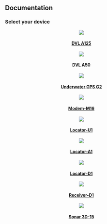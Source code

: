 <style>

.align {
    justify-content: center;
    text-align: center;
}

.md-typeset .img-fluid {
    max-width: 100%;
    height: auto;
}

</style>
<div class="md-content" data-md-component="content">
  <article class="md-content__inner md-typeset">
    <h1 id="documentation">Documentation</h1>
    <h3 id="select-your-device">Select your device</h3>
    <div class="grid align" >
      <div class="col-3 col-md-6 col-sm-12" >
        <a href="./dvl/dvl-a125/">
          <img class="img-fluid"
            src="https://waterlinked.com/web/image/product.product/221/image_512/%5BWL-21037-2-S-600%5D%20DVL%20A125%20%28Standard%2C%20600m%29"/><br />
          <h4>DVL A125</h4>
        </a>
      </div>
      <div class="col-3 col-md-6 col-sm-12" >
        <a href="./dvl/dvl-a50/">
          <img class="img-fluid"
            src="https://waterlinked.com/web/image/product.product/227/image_512/%5BWL-21035-3-S-300%5D%20DVL%20A50%20%28Standard%2C%20300m%29"/>
          <h4>DVL A50</h4>
        </a>
      </div>
      <div class="col-3 col-md-6 col-sm-12" >
        <a href="./underwater-gps/introduction/">
          <img class="img-fluid"
            src="https://waterlinked.com/web/image/product.product/152/image_512/%5BWL-11001-2-R100-U1-ANT%5D%20Underwater%20GPS%20G2%20Standard%20Kit%20%28100m%29"/><br />
          <h4>Underwater GPS G2</h4>
        </a>
      </div>
      <div class="col-3 col-md-6 col-sm-12">
        <a href="./modem-m16/modem-m16">
          <img class="img-fluid"
               src="https://waterlinked.com/web/image/product.product/240/image_1024/%5BWL-21048-1-S%5D%20Modem%20M16%20%28Standard%29?unique=f736508"><br />
          <h4>Modem-M16</h4>
        </a>
      </div>
      <div class="col-3 col-md-6 col-sm-12">
        <a href="./underwater-gps/locators/locator-u1/">
          <img class="img-fluid"
               src="https://waterlinked.com/web/image/product.product/122/image_512/%5BWL-21018-1%5D%20Locator%20U1"/><br />
          <h4>Locator-U1</h4>
        </a>
      </div>
      <div class="col-3 col-md-6 col-sm-12" >
        <a href="./underwater-gps/locators/locator-a1/">
          <img class="img-fluid"
               src="https://waterlinked.com/web/image/product.product/120/image_512/%5BWL-21009-1-N001%5D%20Locator%20A1"/><br />
          <h4>Locator-A1</h4>
        </a>
      </div>
      <div class="col-3 col-md-6 col-sm-12" >
        <a href="./underwater-gps/locators/locator-d1/">
          <img class="img-fluid"
               src="https://waterlinked.com/web/image/product.product/143/image_512/%5BWL-21016-1-B050%5D%20Locator%20D1%20%2850m%29"/><br />
          <h4>Locator-D1</h4>
        </a>
      </div>
      <div class="col-3 col-md-6 col-sm-12" >
        <a href="./underwater-gps/receiver-d1/">
          <img class="img-fluid"
               src="https://waterlinked.com/web/image/product.product/145/image_512/%5BWL-21005-4-010%5D%20Receiver%20D1%20%2810m%29"/><br />
          <h4>Receiver-D1</h4>
        </a>
      </div>
      <div class="col-3 col-md-6 col-sm-12" >
        <a href="./3d-sonar/3d-sonar-15/3d-sonar-15-introduction/">
          <img class="img-fluid"
               src="https://waterlinked.com/web/image/product.template/689/image_512/%5BWL-21045-2%5D%20Sonar%203D-15?unique=935e74a"/><br />
          <h4>Sonar 3D-15</h4>
        </a>
      </div>
    </div>
  </article>
</div>

